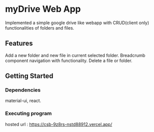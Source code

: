 # myDrive Web App

Implemented a simple google drive like webapp with CRUD(client only) functionalities of folders and files.

## Features

Add a new folder and new file in current selected folder.
Breadcrumb component navigation with functionality.
Delete a file or folder.

## Getting Started

### Dependencies

material-ui, react.

### Executing program

hosted url : https://csb-9z8rs-nstd88912.vercel.app/
